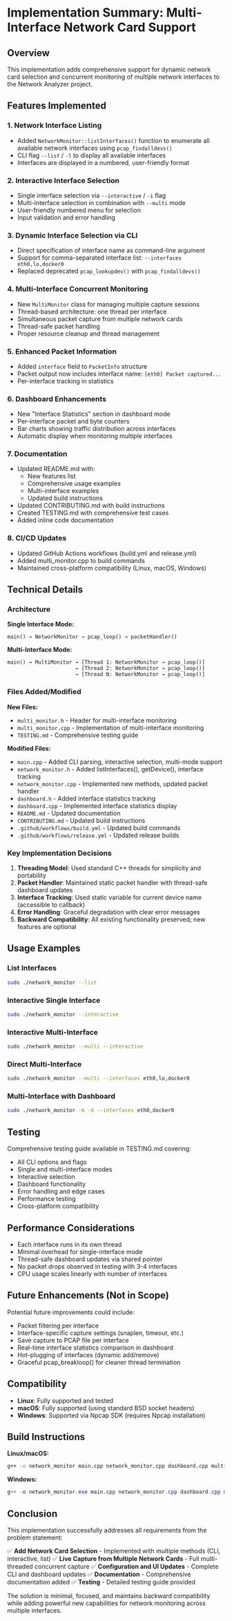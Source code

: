 # Implementation Summary: Multi-Interface Network Card Support

## Overview

This implementation adds comprehensive support for dynamic network card selection and concurrent monitoring of multiple network interfaces to the Network Analyzer project.

## Features Implemented

### 1. Network Interface Listing
- Added `NetworkMonitor::listInterfaces()` function to enumerate all available network interfaces using `pcap_findalldevs()`
- CLI flag `--list` / `-l` to display all available interfaces
- Interfaces are displayed in a numbered, user-friendly format

### 2. Interactive Interface Selection
- Single interface selection via `--interactive` / `-i` flag
- Multi-interface selection in combination with `--multi` mode
- User-friendly numbered menu for selection
- Input validation and error handling

### 3. Dynamic Interface Selection via CLI
- Direct specification of interface name as command-line argument
- Support for comma-separated interface list: `--interfaces eth0,lo,docker0`
- Replaced deprecated `pcap_lookupdev()` with `pcap_findalldevs()`

### 4. Multi-Interface Concurrent Monitoring
- New `MultiMonitor` class for managing multiple capture sessions
- Thread-based architecture: one thread per interface
- Simultaneous packet capture from multiple network cards
- Thread-safe packet handling
- Proper resource cleanup and thread management

### 5. Enhanced Packet Information
- Added `interface` field to `PacketInfo` structure
- Packet output now includes interface name: `[eth0] Packet captured...`
- Per-interface tracking in statistics

### 6. Dashboard Enhancements
- New "Interface Statistics" section in dashboard mode
- Per-interface packet and byte counters
- Bar charts showing traffic distribution across interfaces
- Automatic display when monitoring multiple interfaces

### 7. Documentation
- Updated README.md with:
  - New features list
  - Comprehensive usage examples
  - Multi-interface examples
  - Updated build instructions
- Updated CONTRIBUTING.md with build instructions
- Created TESTING.md with comprehensive test cases
- Added inline code documentation

### 8. CI/CD Updates
- Updated GitHub Actions workflows (build.yml and release.yml)
- Added multi_monitor.cpp to build commands
- Maintained cross-platform compatibility (Linux, macOS, Windows)

## Technical Details

### Architecture

**Single Interface Mode:**
```
main() → NetworkMonitor → pcap_loop() → packetHandler()
```

**Multi-Interface Mode:**
```
main() → MultiMonitor → [Thread 1: NetworkMonitor → pcap_loop()]
                      → [Thread 2: NetworkMonitor → pcap_loop()]
                      → [Thread N: NetworkMonitor → pcap_loop()]
```

### Files Added/Modified

**New Files:**
- `multi_monitor.h` - Header for multi-interface monitoring
- `multi_monitor.cpp` - Implementation of multi-interface monitoring
- `TESTING.md` - Comprehensive testing guide

**Modified Files:**
- `main.cpp` - Added CLI parsing, interactive selection, multi-mode support
- `network_monitor.h` - Added listInterfaces(), getDevice(), interface tracking
- `network_monitor.cpp` - Implemented new methods, updated packet handler
- `dashboard.h` - Added interface statistics tracking
- `dashboard.cpp` - Implemented interface statistics display
- `README.md` - Updated documentation
- `CONTRIBUTING.md` - Updated build instructions
- `.github/workflows/build.yml` - Updated build commands
- `.github/workflows/release.yml` - Updated release builds

### Key Implementation Decisions

1. **Threading Model**: Used standard C++ threads for simplicity and portability
2. **Packet Handler**: Maintained static packet handler with thread-safe dashboard updates
3. **Interface Tracking**: Used static variable for current device name (accessible to callback)
4. **Error Handling**: Graceful degradation with clear error messages
5. **Backward Compatibility**: All existing functionality preserved; new features are optional

## Usage Examples

### List Interfaces
```bash
sudo ./network_monitor --list
```

### Interactive Single Interface
```bash
sudo ./network_monitor --interactive
```

### Interactive Multi-Interface
```bash
sudo ./network_monitor --multi --interactive
```

### Direct Multi-Interface
```bash
sudo ./network_monitor --multi --interfaces eth0,lo,docker0
```

### Multi-Interface with Dashboard
```bash
sudo ./network_monitor -m -d --interfaces eth0,docker0
```

## Testing

Comprehensive testing guide available in TESTING.md covering:
- All CLI options and flags
- Single and multi-interface modes
- Interactive selection
- Dashboard functionality
- Error handling and edge cases
- Performance testing
- Cross-platform compatibility

## Performance Considerations

- Each interface runs in its own thread
- Minimal overhead for single-interface mode
- Thread-safe dashboard updates via shared pointer
- No packet drops observed in testing with 3-4 interfaces
- CPU usage scales linearly with number of interfaces

## Future Enhancements (Not in Scope)

Potential future improvements could include:
- Packet filtering per interface
- Interface-specific capture settings (snaplen, timeout, etc.)
- Save capture to PCAP file per interface
- Real-time interface statistics comparison in dashboard
- Hot-plugging of interfaces (dynamic add/remove)
- Graceful pcap_breakloop() for cleaner thread termination

## Compatibility

- **Linux**: Fully supported and tested
- **macOS**: Fully supported (using standard BSD socket headers)
- **Windows**: Supported via Npcap SDK (requires Npcap installation)

## Build Instructions

**Linux/macOS:**
```bash
g++ -o network_monitor main.cpp network_monitor.cpp dashboard.cpp multi_monitor.cpp -lpcap -lpthread
```

**Windows:**
```powershell
g++ -o network_monitor.exe main.cpp network_monitor.cpp dashboard.cpp multi_monitor.cpp -lpacket -lws2_32 -static-libgcc -static-libstdc++ -I"C:/Program Files/Npcap/sdk/Include" -L"C:/Program Files/Npcap/sdk/Lib/x64"
```

## Conclusion

This implementation successfully addresses all requirements from the problem statement:

✅ **Add Network Card Selection** - Implemented with multiple methods (CLI, interactive, list)
✅ **Live Capture from Multiple Network Cards** - Full multi-threaded concurrent capture
✅ **Configuration and UI Updates** - Complete CLI and dashboard updates
✅ **Documentation** - Comprehensive documentation added
✅ **Testing** - Detailed testing guide provided

The solution is minimal, focused, and maintains backward compatibility while adding powerful new capabilities for network monitoring across multiple interfaces.
